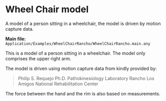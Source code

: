 # Wheel Chair model

A model of a person sitting in a wheelchair, the model is driven by motion
capture data.

**Main file:** `Application/Examples/WheelChairRancho/WheelChairRancho.main.any`

This is a model of a person sitting in a wheelchair. The model only comprises
the upper right arm.

The model is driven using motion capture data from kindly provided by:

> Philip S. Requejo Ph.D.
> Pathokinesiology Laboratory
> Rancho Los Amigos National Rehabilitation Center

The force between the hand and the rim is also based on measurements.
